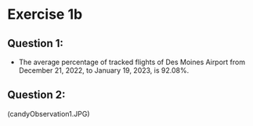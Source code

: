 # Exercise 1b

## Question 1:
   - The average percentage of tracked flights of Des Moines Airport from December 21, 2022, to January 19, 2023, is 92.08%.

## Question 2:
(candyObservation1.JPG)

